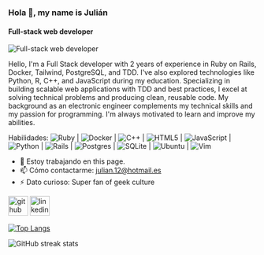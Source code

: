 ### Hola 👋, my name is Julián
#### Full-stack web developer
![Full-stack web developer](https://cdn.pixabay.com/photo/2015/11/10/08/31/banner-1036483_960_720.jpg)

Hello, I'm a Full Stack developer with 2 years of experience in Ruby on Rails, Docker, Tailwind, PostgreSQL, and TDD. I've also explored technologies like Python, R, C++, and JavaScript during my education. Specializing in building scalable web applications with TDD and best practices, I excel at solving technical problems and producing clean, reusable code. My background as an electronic engineer complements my technical skills and my passion for programming. I'm always motivated to learn and improve my abilities.

Habilidades: ![Ruby](https://img.shields.io/badge/ruby-%23CC342D.svg?style=for-the-badge&logo=ruby&logoColor=white) |  ![Docker](https://img.shields.io/badge/docker-%230db7ed.svg?style=for-the-badge&logo=docker&logoColor=white) | ![C++](https://img.shields.io/badge/c++-%2300599C.svg?style=for-the-badge&logo=c%2B%2B&logoColor=white) | ![HTML5](https://img.shields.io/badge/html5-%23E34F26.svg?style=for-the-badge&logo=html5&logoColor=white) | ![JavaScript](https://img.shields.io/badge/javascript-%23323330.svg?style=for-the-badge&logo=javascript&logoColor=%23F7DF1E) | ![Python](https://img.shields.io/badge/python-3670A0?style=for-the-badge&logo=python&logoColor=ffdd54) | ![Rails](https://img.shields.io/badge/rails-%23CC0000.svg?style=for-the-badge&logo=ruby-on-rails&logoColor=white) | ![Postgres](https://img.shields.io/badge/postgres-%23316192.svg?style=for-the-badge&logo=postgresql&logoColor=white) | ![SQLite](https://img.shields.io/badge/sqlite-%2307405e.svg?style=for-the-badge&logo=sqlite&logoColor=white) | ![Ubuntu](https://img.shields.io/badge/Ubuntu-E95420?style=for-the-badge&logo=ubuntu&logoColor=white) | ![Vim](https://img.shields.io/badge/VIM-%2311AB00.svg?style=for-the-badge&logo=vim&logoColor=white) 

- 🔭 Estoy trabajando en this page. 
- 📫 Cómo contactarme: julian.12@hotmail.es 
- ⚡ Dato curioso: Super fan of geek culture 


[<img src='https://cdn.jsdelivr.net/npm/simple-icons@3.0.1/icons/github.svg' alt='github' height='40'>](https://github.com/Julianrodn)  [<img src='https://cdn.jsdelivr.net/npm/simple-icons@3.0.1/icons/linkedin.svg' alt='linkedin' height='40'>](https://www.linkedin.com/in/https://www.linkedin.com/in/julianrodriguez-n//)  

[![Top Langs](https://github-readme-stats.vercel.app/api/top-langs/?username=Julianrodn)](https://github.com/anuraghazra/github-readme-stats)

![GitHub streak stats](https://streak-stats.demolab.com/?user=Julianrodn)  

